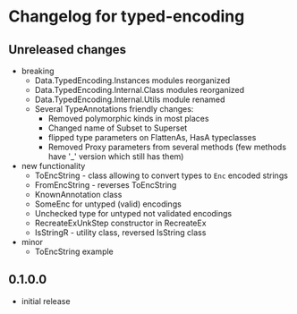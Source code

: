 # Changelog for typed-encoding

## Unreleased changes
 - breaking
    - Data.TypedEncoding.Instances modules reorganized
    - Data.TypedEncoding.Internal.Class modules reorganized
    - Data.TypedEncoding.Internal.Utils module renamed
    - Several TypeAnnotations friendly changes:
       * Removed polymorphic kinds in most places
       * Changed name of Subset to Superset
       * flipped type parameters on FlattenAs, HasA typeclasses
       * Removed Proxy parameters from several methods (few methods have '_' version which still has them)
 - new functionality
    - ToEncString - class allowing to convert types to `Enc` encoded strings
    - FromEncString - reverses ToEncString
    - KnownAnnotation class
    - SomeEnc for untyped (valid) encodings
    - Unchecked type for untyped not validated encodings
    - RecreateExUnkStep constructor in RecreateEx
    - IsStringR - utility class, reversed IsString class
  - minor  
    - ToEncString example


## 0.1.0.0
 - initial release
 
